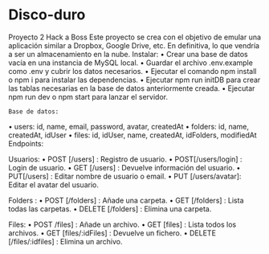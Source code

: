 # Disco-duro
Proyecto 2 Hack a Boss
Este proyecto se crea con el objetivo de emular una aplicación similar a Dropbox, Google Drive, etc. En definitiva, lo que vendría a ser un almacenamiento en la nube.
Instalar:
• Crear una base de datos vacía en una instancia de MySQL local.
• Guardar el archivo .env.example como .env y cubrir los datos necesarios.
• Ejecutar el comando npm install o npm i para instalar las dependencias.
• Ejecutar npm run initDB para crear las tablas necesarias en la base de datos anteriormente creada.
• Ejecutar npm run dev o npm start para lanzar el servidor.

    Base de datos:

• users: id, name, email, password, avatar, createdAt
• folders: id, name, createdAt, idUser
• files: id, idUser, name, createdAt, idFolders, modifiedAt
Endpoints:

Usuarios:
• POST [/users] : Registro de usuario.
• POST[/users/login] : Login de usuario.
• GET [/users] : Devuelve información del usuario.
• PUT[/users] : Editar nombre de usuario o email.
• PUT [/users/avatar]: Editar el avatar del usuario.

Folders :
• POST [/folders] : Añade una carpeta.
• GET [/folders] : Lista todas las carpetas. 
• DELETE [/folders] : Elimina una carpeta.


Files:
• POST /files] : Añade un archivo.
• GET [files] : Lista todos los archivos.
• GET [files/:idFiles] : Devuelve un fichero. 
• DELETE [/files/:idfiles] : Elimina un archivo.
